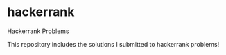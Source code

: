hackerrank
==========

Hackerrank Problems

This repository includes the solutions I submitted to hackerrank problems!
